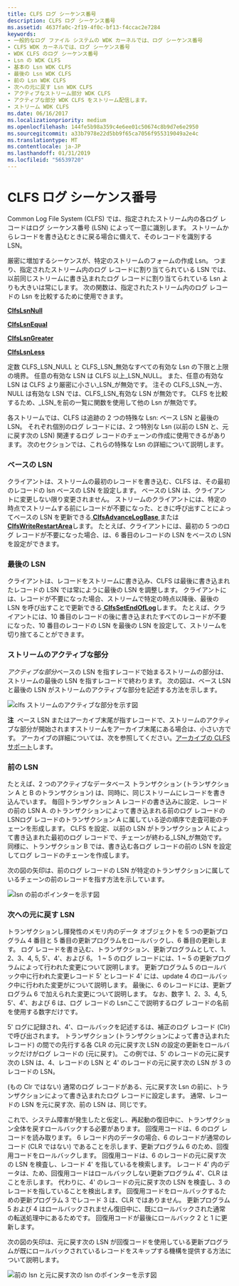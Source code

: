 ```yaml
---
title: CLFS ログ シーケンス番号
description: CLFS ログ シーケンス番号
ms.assetid: 4637fa0c-2f19-4f0c-bf13-f4ccac2e7284
keywords:
- 一般的なログ ファイル システムの WDK カーネルでは、ログ シーケンス番号
- CLFS WDK カーネルでは、ログ シーケンス番号
- WDK CLFS のログ シーケンス番号
- Lsn の WDK CLFS
- 基本の Lsn WDK CLFS
- 最後の Lsn WDK CLFS
- 前の Lsn WDK CLFS
- 次への元に戻す Lsn WDK CLFS
- アクティブなストリーム部分 WDK CLFS
- アクティブな部分 WDK CLFS をストリーム配信します。
- ストリーム WDK CLFS
ms.date: 06/16/2017
ms.localizationpriority: medium
ms.openlocfilehash: 144fe5b98a359c4e6ee01c50674c8b9d7e6e2950
ms.sourcegitcommit: a33b7978e22d5bb9f65ca7056f955319049a2e4c
ms.translationtype: MT
ms.contentlocale: ja-JP
ms.lasthandoff: 01/31/2019
ms.locfileid: "56539720"
---
```

# <a name="clfs-log-sequence-numbers"></a>CLFS ログ シーケンス番号





Common Log File System (CLFS) では、指定されたストリーム内の各ログ レコードはログ シーケンス番号 (LSN) によって一意に識別します。 ストリームからレコードを書き込むときに戻る場合に備えて、そのレコードを識別する LSN。

厳密に増加するシーケンスが、特定のストリームのフォームの作成 Lsn。 つまり、指定されたストリーム内のログ レコードに割り当てられている LSN では、以前同じストリームに書き込まれたログ レコードに割り当てられている Lsn よりも大きいは常にします。 次の関数は、指定されたストリーム内のログ レコードの Lsn を比較するために使用できます。

[**ClfsLsnNull**](https://msdn.microsoft.com/library/windows/hardware/ff541609)

[**ClfsLsnEqual**](https://msdn.microsoft.com/library/windows/hardware/ff541590)

[**ClfsLsnGreater**](https://msdn.microsoft.com/library/windows/hardware/ff541595)

[**ClfsLsnLess**](https://msdn.microsoft.com/library/windows/hardware/ff541608)

定数 CLFS\_LSN\_NULL と CLFS\_LSN\_無効なすべての有効な Lsn の下限と上限の境界。 任意の有効な LSN は CLFS 以上\_LSN\_NULL。 また、任意の有効な LSN は CLFS より厳密に小さい\_LSN\_が無効です。 注その CLFS\_LSN\_一方、NULL は有効な LSN では、CLFS\_LSN\_有効な LSN が無効です。 CLFS を比較するため、\_LSN\_を前の一覧に関数を使用して他の Lsn が無効です。

各ストリームでは、CLFS は追跡の 2 つの特殊な Lsn: ベース LSN と最後の LSN。 それぞれ個別のログ レコードには、2 つ特別な Lsn (以前の LSN と、元に戻す次の LSN) 関連するログ レコードのチェーンの作成に使用できるがあります。 次のセクションでは、これらの特殊な Lsn の詳細について説明します。

### <a name="base-lsn"></a>ベースの LSN

クライアントは、ストリームの最初のレコードを書き込む、CLFS は、その最初のレコードの lsn ベースの LSN を設定します。 ベースの LSN は、クライアントに変更しない限り変更されません。 ストリームのクライアントには、特定の時点でストリームする前にレコードが不要になった、ときに呼び出すことによってベースの LSN を更新できる[ **ClfsAdvanceLogBase** ](https://msdn.microsoft.com/library/windows/hardware/ff540773)または[ **ClfsWriteRestartArea**](https://msdn.microsoft.com/library/windows/hardware/ff541770)します。 たとえば、クライアントには、最初の 5 つのログ レコードが不要になった場合、は、6 番目のレコードの LSN をベースの LSN を設定ができます。

### <a name="last-lsn"></a>最後の LSN

クライアントは、レコードをストリームに書き込み、CLFS は最後に書き込まれたレコードの LSN では常にように最後の LSN を調整します。 クライアントには、レコードが不要になった場合、ストリームで特定の時点以降後、最後の LSN を呼び出すことで更新できる[ **ClfsSetEndOfLog**](https://msdn.microsoft.com/library/windows/hardware/ff541753)します。 たとえば、クライアントには、10 番目のレコードの後に書き込まれたすべてのレコードが不要になった、10 番目のレコードの LSN を最後の LSN を設定して、ストリームを切り捨てることができます。

### <a name="active-portion-of-a-stream"></a>ストリームのアクティブな部分

*アクティブな部分*ベースの LSN を指すレコードで始まるストリームの部分は、ストリームの最後の LSN を指すレコードで終わります。 次の図は、ベース LSN と最後の LSN がストリームのアクティブな部分を記述する方法を示します。

![clfs ストリームのアクティブな部分を示す図](images/clfsactivelog.gif)

**注**  ベース LSN またはアーカイブ末尾が指すレコードで、ストリームのアクティブな部分が開始されますストリームをアーカイブ末尾にある場合は、小さい方です。 アーカイブの詳細については、次を参照してください。[アーカイブの CLFS サポート](clfs-support-for-archiving.md)します。

 

### <a name="previous-lsn"></a>前の LSN

たとえば、2 つのアクティブなデータベース トランザクション (トランザクション A と B のトランザクション) は、同時に、同じストリームにレコードを書き込んでいます。 毎回トランザクション A レコードの書き込みに設定、レコードの前の LSN A. のトランザクションによって書き込まれる前のログ レコードの LSNログ レコードのトランザクション A に属している逆の順序で走査可能のチェーンを形成します。 CLFS を設定、以前の LSN がトランザクション A によって書き込まれた最初のログ レコードで、チェーンが終わる\_LSN\_が無効です。 同様に、トランザクション B では、書き込む各ログ レコードの前の LSN を設定してログ レコードのチェーンを作成します。

次の図の矢印は、前のログ レコードの LSN が特定のトランザクションに属しているチェーンの前のレコードを指す方法を示しています。

![lsn の前のポインターを示す図](images/clfsrecordchains.gif)

### <a name="undo-next-lsn"></a>次への元に戻す LSN

トランザクションし揮発性のメモリ内のデータ オブジェクトを 5 つの更新プログラム 4 番目と 5 番目の更新プログラムをロールバックし、6 番目の更新します。 ログ レコードを書き込む、トランザクション、更新プログラムとして、1、2、3、4, 5, 5'、4'、および 6。 1 ~ 5 のログ レコードには、1 ~ 5 の更新プログラムによって行われた変更について説明します。 更新プログラム 5 のロールバック中に行われた変更レコード 5' とレコード 4' には、update 4 のロールバック中に行われた変更がについて説明します。 最後に、6 のレコードには、更新プログラム 6 で加えられた変更について説明します。 なお、数字 1、2、3、4, 5, 5'、4'、および 6 は、ログ レコードの Lsnここで説明するログ レコードの名前を使用する数字だけです。

5' ログに記録され、4'、ロールバックを記述するは、補正のログ レコード (Clr) で呼び出されます。 トランザクション (トランザクションによって書き込まれたレコード) の間での先行する各 CLR の元に戻す次 LSN の設定の更新をロールバックだけがログ レコードの (元に戻す)。 この例では、5' のレコードの元に戻す次の LSN は、4、レコードの LSN と 4' のレコードの元に戻す次の LSN が 3 のレコードの LSN。

(もの Clr ではない) 通常のログ レコードがある、元に戻す次 Lsn の前に、トランザクションによって書き込まれたログ レコードに設定します。 通常、レコードの LSN を元に戻す次、前の LSN は、同じです。

これで、システム障害が発生したと仮定し、再起動の復旧中に、トランザクション全体を戻すロールバックする必要があります。 回復用コードは、6 のログ レコードを読み取ります。 6 レコード内のデータの場合、6 のレコードが通常のレコード (CLR ではない) であることを示します、更新プログラム 6 のため、回復用コードをロールバックします。 回復用コードは、6 のレコードの元に戻す次の LSN を検査し、レコード 4' を指しているを検索します。 レコード 4' 内のデータは、ため、回復用コードはロールバックしない更新プログラム 4'、CLR はことを示します。 代わりに、4' のレコードの元に戻す次の LSN を検査し、3 のレコードを指していることを検出します。 回復用コードをロールバックするための更新プログラム 3 でレコード 3 は、CLR ではありません。 更新プログラム 5 および 4 はロールバックされません復旧中に、既にロールバックされた通常の転送処理中にあるためです。 回復用コードが最後にロールバック 2 と 1 に更新します。

次の図の矢印は、元に戻す次の LSN が回復コードを使用している更新プログラムが既にロールバックされているレコードをスキップする機構を提供する方法について説明します。

![前の lsn と元に戻す次の lsn のポインターを示す図](images/clfsundonext.gif)

 

 




